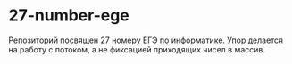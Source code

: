 # 27-number-ege
Репозиторий посвящен 27 номеру ЕГЭ по информатике. Упор делается на работу с потоком, а не фиксацией приходящих чисел в массив.
